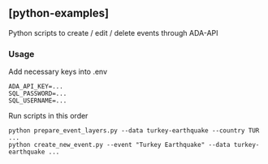 ## [python-examples]

Python scripts to create / edit / delete events through ADA-API

### Usage

Add necessary keys into .env
```
ADA_API_KEY=...
SQL_PASSWORD=...
SQL_USERNAME=...
```

Run scripts in this order
```
python prepare_event_layers.py --data turkey-earthquake --country TUR ...
python create_new_event.py --event "Turkey Earthquake" --data turkey-earthquake ...
```

